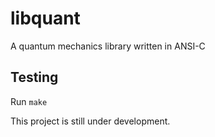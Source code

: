 # libquant

A quantum mechanics library written in ANSI-C

## Testing

Run `make` 

This project is still under development.

